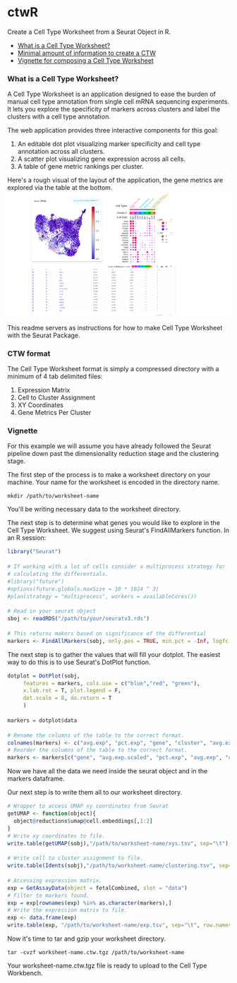 # ctwR
Create a Cell Type Worksheet from a Seurat Object in R.

* [What is a Cell Type Worksheet?](#what)
* [Minimal amount of information to create a CTW](#format)
* [Vignette for composing a Cell Type Worksheet](#vig)

### <a name="what"></a> What is a Cell Type Worksheet?
A Cell Type Worksheet is an application designed to ease the burden of manual cell type annotation from single cell
mRNA sequencing experiments. It lets you explore the specificity of markers across clusters and label the clusters
with a cell type annotation.

The web application provides three interactive components for this goal:

1. An editable dot plot visualizing marker specificity and cell type annotation across all clusters.
2. A scatter plot visualizing gene expression across all cells.
3. A table of gene metric rankings per cluster.

Here's a rough visual of the layout of the application, the gene metrics are explored via the table at the bottom.
![Alt text](cell_atlas_layout.png)

This readme servers as instructions for how to make Cell Type Worksheet with the Seurat Package.
### <a name="format"></a> CTW format
The Cell Type Worksheet format is simply a compressed directory with a minimum of 4 tab delimited files:

1. Expression Matrix
2. Cell to Cluster Assignment
3. XY Coordinates
4. Gene Metrics Per Cluster

### <a name="vig"></a> Vignette
For this example we will assume you have already followed the Seurat pipeline down past the
dimensionality reduction stage and the clustering stage.

The first step of the process is to make a worksheet directory on your machine. Your name for the
worksheet is encoded in the directory name.

```
mkdir /path/to/worksheet-name
```
You'll be writing necessary data to the worksheet directory.

The next step is to determine what genes you would like to explore in the
Cell Type Worksheet. We suggest using Seurat's FindAllMarkers function. In an R session:
```R
library("Seurat")

# If working with a lot of cells consider a multiprocess strategy for
# calculating the differentials.
#library("future")
#options(future.globals.maxSize = 10 * 1024 ^ 3)
#plan(strategy = "multiprocess", workers = availableCores())

# Read in your seurat object
sboj <- readRDS("/path/to/your/seuratv3.rds")

# This returns makers based on significance of the differential
markers <- FindAllMarkers(sobj, only.pos = TRUE, min.pct = -Inf, logfc.threshold = -Inf, return.thresh = Inf)
```

The next step is to gather the values that will fill your dotplot. The easiest way
to do this is to use Seurat's DotPlot function.

```R
dotplot = DotPlot(sobj, 
     features = markers, cols.use = c("blue","red", "green"),
     x.lab.rot = T, plot.legend = F,
     dot.scale = 8, do.return = T
     )

markers = dotplot$data

# Rename the columns of the table to the correct format.
colnames(markers) <- c("avg.exp", "pct.exp", "gene", "cluster", "avg.exp.scaled")
# Reorder the columns of the table to the correct format.
markers <- markers[c("gene", "avg.exp.scaled", "pct.exp", "avg.exp", "cluster")]
```

Now we have all the data we need inside the seurat object and in the markers dataframe.

Our next step is to write them all to our worksheet directory.

```R
# Wrapper to access UMAP xy coordinates from Seurat
getUMAP <- function(object){
  object@reductions$umap@cell.embeddings[,1:2]
}
# Write xy coordinates to file.
write.table(getUMAP(sobj),"/path/to/worksheet-name/xys.tsv", sep="\t")

# Write cell to cluster assignment to file.
write.table(Idents(sobj),"/path/to/worksheet-name/clustering.tsv", sep="\t")

# Accessing expression matrix.
exp = GetAssayData(object = fetalCombined, slot = "data")
# Filter to markers found.
exp = exp[rownames(exp) %in% as.character(markers),]
# Write the expression matrix to file.
exp <- data.frame(exp)
write.table(exp, "/path/to/worksheet-name/exp.tsv", sep="\t", row.names=T)
```
Now it's time to tar and gzip your worksheet directory.
```
tar -cvzf worksheet-name.ctw.tgz /path/to/worksheet-name
```
Your worksheet-name.ctw.tgz file is ready to upload to the Cell Type Workbench.
